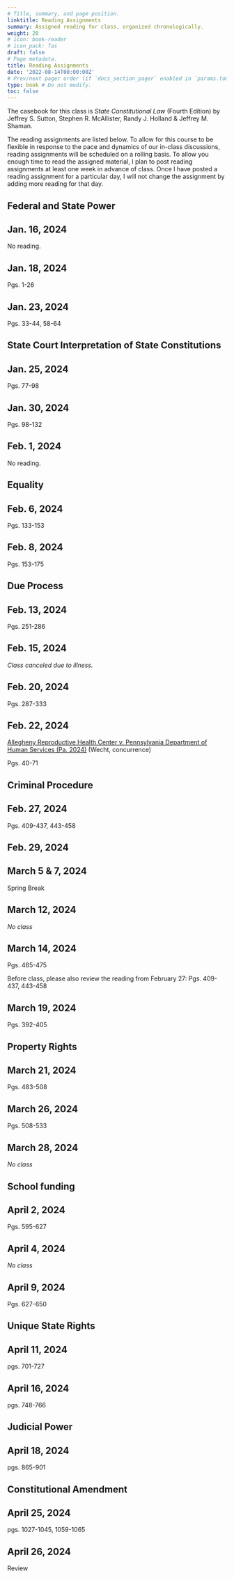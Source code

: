 ```yaml
---
# Title, summary, and page position.
linktitle: Reading Assignments
summary: Assigned reading for class, organized chronologically.
weight: 20
# icon: book-reader
# icon_pack: fas
draft: false
# Page metadata.
title: Reading Assignments
date: '2022-08-14T00:00:00Z'
# Prev/next pager order (if `docs_section_pager` enabled in `params.toml`)
type: book # Do not modify.
toc: false
---
```


The casebook for this class is *State Constitutional Law* (Fourth Edition) by Jeffrey S. Sutton, Stephen R. McAllister, Randy J. Holland & Jeffrey M. Shaman.

The reading assignments are listed below. To allow for this course to be flexible in response to the pace and dynamics of our in-class discussions, reading assignments will be scheduled on a rolling basis. To allow you enough time to read the assigned material, I plan to post reading assignments at least one week in advance of class. Once I have posted a reading assignment for a particular day, I will not change the assignment by adding more reading for that day.

## Federal and State Power

## Jan. 16, 2024

No reading.

## Jan. 18, 2024

Pgs. 1-26


## Jan. 23, 2024

Pgs. 33-44, 58-64


## State Court Interpretation of State Constitutions

## Jan. 25, 2024

Pgs. 77-98

## Jan. 30, 2024
Pgs. 98-132

## Feb. 1, 2024
No reading.

## Equality

## Feb. 6, 2024
Pgs. 133-153

## Feb. 8, 2024
Pgs. 153-175

## Due Process

## Feb. 13, 2024
Pgs. 251-286

## Feb. 15, 2024
_Class canceled due to illness._

## Feb. 20, 2024
Pgs. 287-333


## Feb. 22, 2024
[Allegheny Reproductive Health Center v. Pennsylvania Department of Human Services (Pa. 2024)](https://www.pacourts.us/Storage/media/pdfs/20240129/142421-jan.29,2024-concurringopinion(wecht).pdf) (Wecht, concurrence) 

Pgs. 40-71


## Criminal Procedure
## Feb. 27, 2024
Pgs.  409-437, 443-458

## Feb. 29, 2024

## March 5 & 7, 2024
Spring Break

## March 12, 2024
_No class_

## March 14, 2024
Pgs. 465-475

Before class, please also review the reading from February 27: Pgs.  409-437, 443-458

## March 19, 2024

Pgs. 392-405

## Property Rights

## March 21, 2024
Pgs. 483-508


## March 26, 2024
Pgs. 508-533


## March 28, 2024
_No class_

## School funding

## April 2, 2024
Pgs. 595-627

## April 4, 2024
_No class_

## April 9, 2024
Pgs. 627-650

## Unique State Rights

## April 11, 2024

pgs. 701-727

## April 16, 2024

pgs. 748-766

## Judicial Power

## April 18, 2024

pgs. 865-901

## Constitutional Amendment

## April 25, 2024

pgs. 1027-1045, 1059-1065

## April 26, 2024

Review
